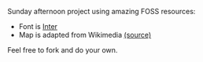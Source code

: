 Sunday afternoon project using amazing FOSS resources:
- Font is [Inter](https://rsms.me/inter/)
- Map is adapted from Wikimedia [(source)](https://commons.wikimedia.org/wiki/File:British_Isles_map_showing_UK,_Republic_of_Ireland,_and_historic_counties.svg)

Feel free to fork and do your own.